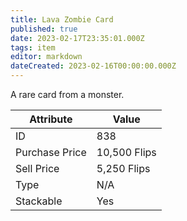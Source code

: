 ```yaml
---
title: Lava Zombie Card
published: true
date: 2023-02-17T23:35:01.000Z
tags: item
editor: markdown
dateCreated: 2023-02-16T00:00:00.000Z
---
```


A rare card from a monster.

|Attribute|Value|
|-|-|
|ID|838|
|Purchase Price|10,500 Flips|
|Sell Price|5,250 Flips|
|Type|N/A|
|Stackable|Yes|

